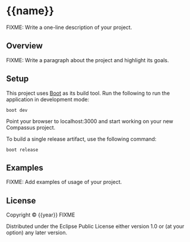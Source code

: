# {{name}}

FIXME: Write a one-line description of your project.

## Overview

FIXME: Write a paragraph about the project and highlight its goals.

## Setup

This project uses [Boot](https://github.com/boot-clj/boot) as its build tool. Run
the following to run the application in development mode:

    boot dev

Point your browser to localhost:3000 and start working on your new Compassus project.


To build a single release artifact, use the following command:

    boot release

## Examples

FIXME: Add examples of usage of your project.

## License

Copyright © {{year}} FIXME

Distributed under the Eclipse Public License either version 1.0
or (at your option) any later version.
